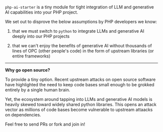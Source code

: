 `php-ai-starter` is a tiny module for tight integration of LLM and generative AI capabilities into your PHP project.

We set out to disprove the below assumptions by PHP developers we know:

1. that we must switch to `python` to integrate LLMs and generative AI deeply into our PHP projects
   
2. that we can't enjoy the benefits of generative AI without thousands of lines of OPC (other people's code) in the form of upstream libraries (or entire frameworks)

---

**Why go open source?**

To provide a tiny option. Recent upstream attacks on open source software have highlighted the need to keep code bases small enough to be grokked entirely by a single human brain.

Yet, the ecosystem around tapping into LLMs and generative AI models is heavily skewed toward widely shared python libraries. This opens an attack vector as millions of code bases become vulnerable to upstream attaacks on dependencies.

Feel free to send PRs or fork and join in!
